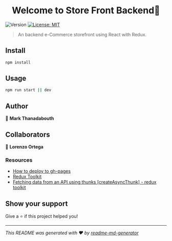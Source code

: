 <h1 align="center">Welcome to Store Front Backend👋</h1>
<p>
  <img alt="Version" src="https://img.shields.io/badge/version-0.1.0-blue.svg?cacheSeconds=2592000" />
  <a href="#" target="_blank">
    <img alt="License: MIT" src="https://img.shields.io/badge/License-MIT-yellow.svg" />
  </a>
</p>

> An backend e-Commerce storefront using React with Redux.

<!-- ## Deployed GitHub Page
[Apex Electronics](https://markjackson28.github.io/storefront/) -->

## Install

```sh
npm install
```

## Usage

```sh
npm run start || dev
```

<!-- ## Run tests

```sh
npm run test
``` -->

## Author

👤 **Mark Thanadabouth**

## Collaborators

👤 **Lorenzo Ortega**

<!-- ## UML

![uml](./assets/uml.jpg) -->

### Resources

- [How to deploy to gh-pages](https://medium.com/mobile-web-dev/how-to-build-and-deploy-a-react-app-to-github-pages-in-less-than-5-minutes-d6c4ffd30f14)
- [Redux Toolkit](https://redux-toolkit.js.org/)
- [Fetching data from an API using thunks [createAsyncThunk] - redux toolkit](https://www.youtube.com/watch?v=xtD4YMKWI7w)

## Show your support

Give a ⭐️ if this project helped you!

***
_This README was generated with ❤️ by [readme-md-generator](https://github.com/kefranabg/readme-md-generator)_
